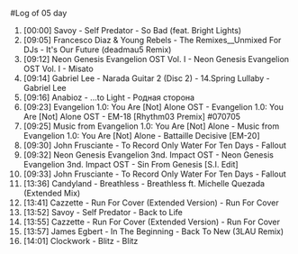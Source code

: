 #Log of 05 day

1. [00:00] Savoy - Self Predator - So Bad (feat. Bright Lights)
1. [09:05] Francesco Diaz & Young Rebels - The Remixes__Unmixed For DJs - It's Our Future (deadmau5 Remix)
1. [09:12] Neon Genesis Evangelion OST Vol. I - Neon Genesis Evangelion OST Vol. I - Misato
1. [09:14] Gabriel Lee - Narada Guitar 2 (Disc 2) - 14.Spring Lullaby - Gabriel Lee
1. [09:16] Anabioz - ...to Light - Родная сторона
1. [09:23] Evangelion 1.0: You Are [Not] Alone OST - Evangelion 1.0: You Are [Not] Alone OST - EM-18 [Rhythm03 Premix] #070705
1. [09:25] Music from Evangelion 1.0: You Are [Not] Alone - Music from Evangelion 1.0: You Are [Not] Alone - Battaille Decisive [EM-20]
1. [09:30] John Frusciante - To Record Only Water For Ten Days - Fallout
1. [09:32] Neon Genesis Evangelion 3nd. Impact OST - Neon Genesis Evangelion 3nd. Impact OST - Sin From Genesis [S.I. Edit]
1. [09:33] John Frusciante - To Record Only Water For Ten Days - Fallout
1. [13:36] Candyland - Breathless - Breathless ft. Michelle Quezada (Extended Mix)
1. [13:41] Cazzette - Run For Cover (Extended Version) - Run For Cover
1. [13:52] Savoy - Self Predator - Back to Life
1. [13:55] Cazzette - Run For Cover (Extended Version) - Run For Cover
1. [13:57] James Egbert - In The Beginning - Back To New (3LAU Remix)
1. [14:01] Clockwork - Blitz - Blitz
